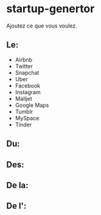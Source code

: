 # startup-genertor

Ajoutez ce que vous voulez.

## Le:
 - Airbnb
 - Twitter
 - Snapchat
 - Uber
 - Facebook
 - Instagram
 - Mailjet
 - Google Maps
 - Tumblr
 - MySpace
 - Tinder

## Du:

## Des:

## De la:

## De l':
